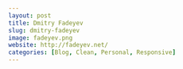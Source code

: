 ```yaml
---
layout: post
title: Dmitry Fadeyev
slug: dmitry-fadeyev
image: fadeyev.png
website: http://fadeyev.net/
categories: [Blog, Clean, Personal, Responsive]
---
```

